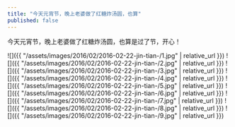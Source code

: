 ```yaml
---
title: "今天元宵节，晚上老婆做了红糖炸汤圆，也算"
published: false
---
```

今天元宵节，晚上老婆做了红糖炸汤圆，也算是过了节，开心！



![]({{ "/assets/images/2016/02/2016-02-22-jin-tian-/1.jpg" | relative_url }})
![]({{ "/assets/images/2016/02/2016-02-22-jin-tian-/2.jpg" | relative_url }})
![]({{ "/assets/images/2016/02/2016-02-22-jin-tian-/3.jpg" | relative_url }})
![]({{ "/assets/images/2016/02/2016-02-22-jin-tian-/4.jpg" | relative_url }})
![]({{ "/assets/images/2016/02/2016-02-22-jin-tian-/5.jpg" | relative_url }})
![]({{ "/assets/images/2016/02/2016-02-22-jin-tian-/6.jpg" | relative_url }})
![]({{ "/assets/images/2016/02/2016-02-22-jin-tian-/7.jpg" | relative_url }})
![]({{ "/assets/images/2016/02/2016-02-22-jin-tian-/8.jpg" | relative_url }})
![]({{ "/assets/images/2016/02/2016-02-22-jin-tian-/9.jpg" | relative_url }})
